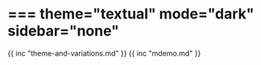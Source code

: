 ===
theme="textual"
mode="dark"
sidebar="none"
===
{{ inc "theme-and-variations.md" }}
{{ inc "mdemo.md" }}
